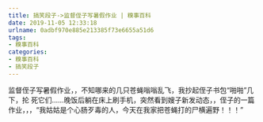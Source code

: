 ```yaml
---
title: 搞笑段子->监督侄子写暑假作业 | 糗事百科
date: 2019-11-05 12:33:18
urlname: 0adbf970e885e213385f73e6655a51d6
tags: 
- 糗事百科
categories:
- 糗事百科
- 搞笑段子
---
```

监督侄子写暑假作业，，不知哪来的几只苍蝇嗡嗡乱飞，我抄起侄子书包“啪啪”几下，抡 死它们……晚饭后躺在床上刷手机，突然看到嫂子新发动态，，侄子的一篇作业，，，“我姑姑是个心肠歹毒的人，今天在我家把苍蝇打的尸横遍野！！！”


